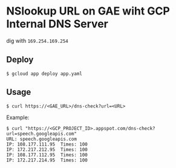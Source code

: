 # NSlookup URL on GAE wiht GCP Internal DNS Server
dig with `169.254.169.254`

## Deploy
```
$ gcloud app deploy app.yaml
```

## Usage
```
$ curl https://<GAE_URL>/dns-check?url=<URL>
```

Example:
```
$ curl "https://<GCP_PROJECT_ID>.appspot.com/dns-check?url=speech.googleapis.com"
URL: speech.googleapis.com
IP: 108.177.111.95	Times: 100
IP: 172.217.212.95	Times: 100
IP: 108.177.112.95	Times: 100
IP: 172.217.214.95	Times: 100
```
